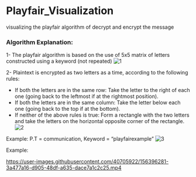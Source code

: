# Playfair_Visualization
visualizing the playfair algorithm of decrypt and encrypt the message

### Algorithm Explanation:
1- The playfair algorithm is based on the use of 5x5 matrix of letters constructed using a keyword (not repeated)
![1](https://user-images.githubusercontent.com/40705922/116628638-d1a9aa80-a94f-11eb-839c-3c18b4799bb6.JPG)

2- Plaintext is encrypted as two letters as a time, according to the following rules:
- If both the letters are in the same row: Take the letter to the right of each one (going back to the leftmost if at the rightmost position).
- If both the letters are in the same column: Take the letter below each one (going back to the top if at the bottom).
- If neither of the above rules is true: Form a rectangle with the two letters and take the letters on the horizontal opposite corner of the rectangle.
![2](https://user-images.githubusercontent.com/40705922/116628629-ce162380-a94f-11eb-90e7-d2a708aa053b.JPG)

Example: P.T = communication, Keyword = “playfairexample”
![3](https://user-images.githubusercontent.com/40705922/116628604-c22a6180-a94f-11eb-94bb-ba41974436ae.JPG)

Example:

https://user-images.githubusercontent.com/40705922/156396281-3a477a16-d905-48df-a635-dace7a1c2c25.mp4
